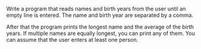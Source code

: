 Write a program that reads names and birth years from the user until an empty line is entered. The name and birth year are separated by a comma.

After that the program prints the longest name and the average of the birth years. If multiple names are equally longest, you can print any of them. You can assume that the user enters at least one person.